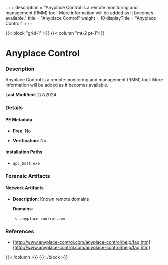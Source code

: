 +++
description = "Anyplace Control is a remote monitoring and management (RMM) tool. More information will be added as it becomes available."
title = "Anyplace Control"
weight = 10
displayTitle = "Anyplace Control"
+++


{{< block "grid-1" >}}
{{< column "mt-2 pt-1">}}

# Anyplace Control


### Description

Anyplace Control is a remote monitoring and management (RMM) tool. More information will be added as it becomes available.



**Last Modified**: 2/7/2024

### Details


#### PE Metadata


- **Free**: No

- **Verification**: No




#### Installation Paths
- `apc_host.exe`

### Forensic Artifacts




#### Network Artifacts

- **Description**: Known remote domains

  **Domains**:
    - `anyplace-control.com`





### References
- [http://www.anyplace-control.com/anyplace-control/help/faq.htm](http://www.anyplace-control.com/anyplace-control/help/faq.htm)



{{< /column >}}
{{< /block >}}
